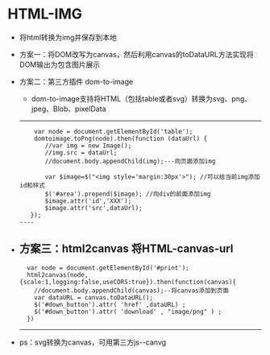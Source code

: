# HTML-IMG
+ 将html转换为img并保存到本地
+ 方案一：将DOM改写为canvas，然后利用canvas的toDataURL方法实现将DOM输出为包含图片展示
+ 方案二：第三方插件 dom-to-image
     + dom-to-image支持将HTML（包括table或者svg）转换为svg、png、jpeg、Blob、pixelData
     ----
          var node = document.getElementById('table');
          domtoimage.toPng(node).then(function (dataUrl) {
             //var img = new Image();
             //img.src = dataUrl;
             //document.body.appendChild(img);---向页面添加img

             var $image=$("<img style='margin:30px'>"); //可以给当前img添加id和样式
             $('#area').prepend($image); //向div的前面添加img
             $image.attr('id','XXX');
             $image.attr('src',dataUrl);
         });
      ----
 + 方案三：html2canvas    将HTML-canvas-url
    ----
         var node = document.getElementById('#print');
         html2canvas(node,{scale:1,logging:false,useCORS:true}).then(function(canvas){
           //document.body.appendChild(canvas);--将canvas添加到页面
           var dataURL = canvas.toDataURL();
           $('#down_button').attr( 'href' ,dataURL) ;  
           $('#down_button').attr( 'download' , "image/png" ) ;  
         })
    ----
  
  + ps：svg转换为canvas，可用第三方js--canvg
